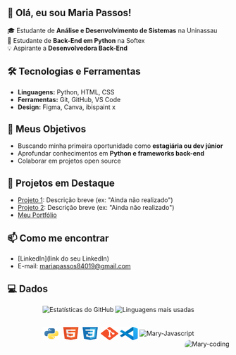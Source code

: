 ## 👋 Olá, eu sou Maria Passos!

🎓 Estudante de **Análise e Desenvolvimento de Sistemas** na Uninassau  
🐍 Estudante de **Back-End em Python** na Softex  
💡 Aspirante a **Desenvolvedora Back-End**  

## 🛠️ Tecnologias e Ferramentas
- **Linguagens:** Python, HTML, CSS
- **Ferramentas:** Git, GitHub, VS Code
- **Design:** Figma, Canva, ibispaint x

## 📌 Meus Objetivos
- Buscando minha primeira oportunidade como **estagiária ou dev júnior**  
- Aprofundar conhecimentos em **Python e frameworks back-end**  
- Colaborar em projetos open source  

## 📂 Projetos em Destaque
- [Projeto 1](link): Descrição breve (ex: "Ainda não realizado")
- [Projeto 2](link): Descrição breve (ex: "Ainda não realizado")
- [Meu Portfólio](link)

## 📫 Como me encontrar
- [LinkedIn](link do seu LinkedIn)
- E-mail: mariapassos84019@gmail.com

## 💻 Dados

<div align="center">
  
![Estatísticas do GitHub](https://github-readme-stats.vercel.app/api?username=Mary-Passos&show_icons=true&theme=radical&hide_title=true)
![Linguagens mais usadas](https://github-readme-stats.vercel.app/api/top-langs/?username=Mary-Passos&layout=compact&theme=radical&langs_count=6)

<div style="display: inline_block"><br>
  
  <img align="center" alt="Mary-Python" height="30" width="40" src="https://raw.githubusercontent.com/devicons/devicon/master/icons/python/python-original.svg">
  <img align="center" alt="Mary-HTML" height="30" width="40" src="https://raw.githubusercontent.com/devicons/devicon/master/icons/html5/html5-original.svg">
  <img align="center" alt="Mary-CSS" height="30" width="40" src="https://raw.githubusercontent.com/devicons/devicon/master/icons/css3/css3-original.svg">
  <img align="center" alt="Mary-Git" height="30" width="40" src="https://raw.githubusercontent.com/devicons/devicon/master/icons/git/git-original.svg">
  <img align="center" alt="Mary-VSCode" height="30" width="40" src="https://raw.githubusercontent.com/devicons/devicon/master/icons/vscode/vscode-original.svg">
  <img align="center" alt="Mary-Javascript" height="53" width="63" src="https://logos-world.net/wp-content/uploads/2023/02/JavaScript-Logo.png">
</div>

  <img align="right" alt="Mary-coding" height="150" style="border-radius:10px;" src="https://media.giphy.com/media/v1.Y2lkPWVjZjA1ZTQ3MWxza3FicHhmNWZoc2dvNmVzdDN1NWJ6MXN4djEwM2V0c2I4d216MiZlcD12MV9naWZzX3NlYXJjaCZjdD1n/LSKHkpRJySs5W81D7B/giphy.gif">
